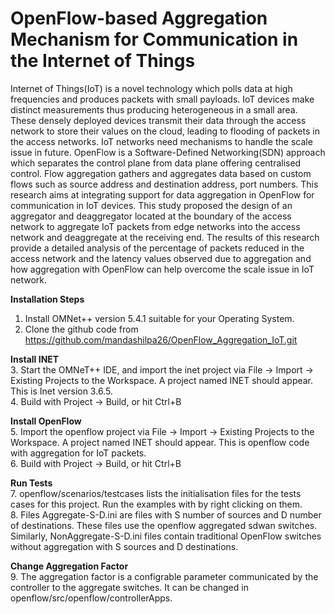 # OpenFlow-based Aggregation Mechanism for Communication in the Internet of Things

Internet of Things(IoT) is a novel technology which polls data at high frequencies and produces packets with small payloads. IoT devices make distinct measurements thus producing heterogeneous in a small area. These densely deployed devices transmit their data through the access network to store their values on the cloud, leading to flooding of packets in the access networks. IoT networks need mechanisms to handle the scale issue in future. OpenFlow is a Software-Defined Networking(SDN) approach which separates the control plane from data plane offering centralised control. Flow aggregation gathers and aggregates data based on custom flows such as source address and destination address, port numbers. This research aims at integrating support for data aggregation in OpenFlow for communication in IoT devices. This study proposed the design of an aggregator and deaggregator located at the boundary of the access network to aggregate IoT packets from edge networks into the access network and deaggregate at the receiving end. The results of this research provide a detailed analysis of the percentage of packets reduced in the access network and the latency values observed due to aggregation and how aggregation with OpenFlow can help overcome the scale issue in IoT network.


**Installation Steps** <br/>
1. Install OMNet++ version 5.4.1 suitable for your Operating System. <br/> 
2. Clone the github code from https://github.com/mandashilpa26/OpenFlow_Aggregation_IoT.git <br/>

**Install INET**  <br/>
3. Start the OMNeT++ IDE, and import the inet project via File -> Import -> Existing Projects to the Workspace. A project named INET should appear. This is Inet version 3.6.5. <br/>
4. Build with Project -> Build, or hit Ctrl+B <br/>


**Install OpenFlow** <br/>
5. Import the openflow project via File -> Import -> Existing Projects to the Workspace. A project named INET should appear. This is openflow code with aggregation for IoT packets. <br/>
6. Build with Project -> Build, or hit Ctrl+B <br/>


**Run Tests** <br/>
7. openflow/scenarios/testcases lists the initialisation files for the tests cases for this project. Run the examples with by right clicking on them. <br/>
8. Files Aggregate-S-D.ini are files with S number of sources and D number of destinations. These files use the openflow aggregated sdwan switches. Similarly, NonAggregate-S-D.ini files contain traditional OpenFlow switches without aggregation with S sources and D destinations. <br/>


**Change Aggregation Factor** <br/>
9. The aggregation factor is a configrable parameter communicated by the controller to the aggregate switches. It can be changed in openflow/src/openflow/controllerApps. <br/>


